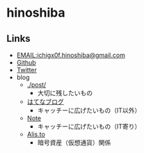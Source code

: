 hinoshiba
===
## Links

* [EMAIL:ichigx0f.hinoshiba@gmail.com](ichigx0f.hinoshiba@gmail.com)
* [Github](https://github.com/hinoshiba)
* [Twitter](https://twitter.com/hinoshiba)
* blog
	* [./post/](./post/README.md)
		* 大切に残したいもの
	* [はてなブログ](https://hinoshiba.hatenablog.com/)
		* キャッチーに広げたいもの（IT以外）
	* [Note](https://note.com/hinoshiba)
		* キャッチーに広げたいもの（IT寄り）
	* [Alis.to](https://alis.to/users/hinoshiba)
		* 暗号資産（仮想通貨）関係
